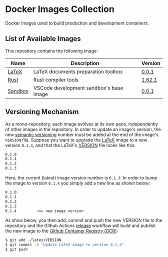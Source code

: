 # Docker Images Collection

Docker images used to build production and development containers.

## List of Available Images

This repository contains the following image:

| Name | Description | Version |
| ---- | ----------- | ------- |
| [LaTeX](./latex) | LaTeX documents preparation toolbox | [0.0.1](./latex/VERSION) |
| [Rust](./rust) | Rust compiler tools | [1.62.1](./rust/VERSION)
| [Sandbox](./sandbox) | VSCode development sandbox's base image | [0.0.1](./sandbox/VERSION)

## Versioning Mechanism

As a mono-repository, each image evolves at its own pace, independently of other images in the repository. In order to update an image's version, 
the new [semantic versioning](https://semver.org) number must be added at the end of the image's `VERSION` file. Suppose you want to upgrade the [LaTeX](./latex) image to a new version `0.1.4`, and that the LaTeX's [VERSION](./latex/VERSION) file looks like this:

```sh
0.1.0
0.1.1
0.1.2
0.1.3
```

Here, the current (latest) image version number is `0.1.3`. In order to bump the image to version `0.1.4` you simply add a new line as shown below:

```sh
0.1.0
0.1.1
0.1.2
0.1.3
0.1.4         <== new image version
```

As show below, you then add, commit and push the new VERSION file to the repository and the Github Actions [release](.github/workflows/release.yml) workflow will build and publish the new image to the [Github Container Registry (GCR)](https://github.com/orgs/AutonomyOrg/packages?repo_name=docker-images):

```sh
$ git add ./latex/VERSION
$ git commit -m "Update LaTeX image to version 0.1.4"
$ git push
```